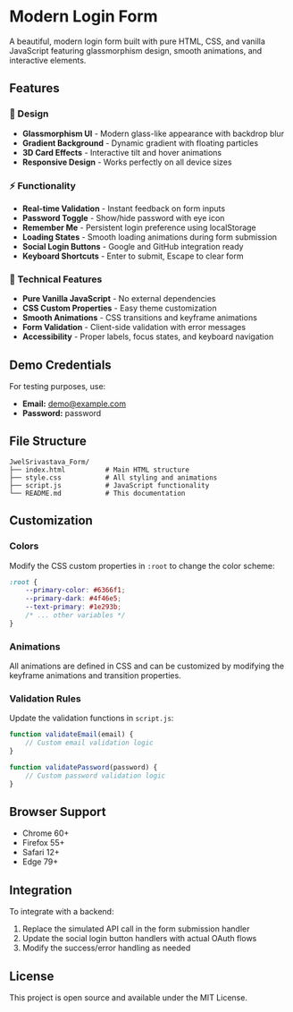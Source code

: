 # Modern Login Form

A beautiful, modern login form built with pure HTML, CSS, and vanilla JavaScript featuring glassmorphism design, smooth animations, and interactive elements.

## Features

### 🎨 Design
- **Glassmorphism UI** - Modern glass-like appearance with backdrop blur
- **Gradient Background** - Dynamic gradient with floating particles
- **3D Card Effects** - Interactive tilt and hover animations
- **Responsive Design** - Works perfectly on all device sizes

### ⚡ Functionality
- **Real-time Validation** - Instant feedback on form inputs
- **Password Toggle** - Show/hide password with eye icon
- **Remember Me** - Persistent login preference using localStorage
- **Loading States** - Smooth loading animations during form submission
- **Social Login Buttons** - Google and GitHub integration ready
- **Keyboard Shortcuts** - Enter to submit, Escape to clear form

### 🔧 Technical Features
- **Pure Vanilla JavaScript** - No external dependencies
- **CSS Custom Properties** - Easy theme customization
- **Smooth Animations** - CSS transitions and keyframe animations
- **Form Validation** - Client-side validation with error messages
- **Accessibility** - Proper labels, focus states, and keyboard navigation

## Demo Credentials

For testing purposes, use:
- **Email:** demo@example.com
- **Password:** password

## File Structure

```
JwelSrivastava_Form/
├── index.html          # Main HTML structure
├── style.css           # All styling and animations
├── script.js           # JavaScript functionality
└── README.md           # This documentation
```

## Customization

### Colors
Modify the CSS custom properties in `:root` to change the color scheme:

```css
:root {
    --primary-color: #6366f1;
    --primary-dark: #4f46e5;
    --text-primary: #1e293b;
    /* ... other variables */
}
```

### Animations
All animations are defined in CSS and can be customized by modifying the keyframe animations and transition properties.

### Validation Rules
Update the validation functions in `script.js`:

```javascript
function validateEmail(email) {
    // Custom email validation logic
}

function validatePassword(password) {
    // Custom password validation logic
}
```

## Browser Support

- Chrome 60+
- Firefox 55+
- Safari 12+
- Edge 79+

## Integration

To integrate with a backend:

1. Replace the simulated API call in the form submission handler
2. Update the social login button handlers with actual OAuth flows
3. Modify the success/error handling as needed

## License

This project is open source and available under the MIT License.